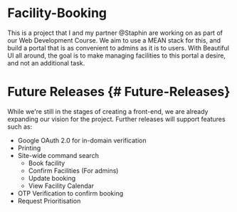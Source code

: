 # Facility-Booking

This is a project that I and my partner @Staphin are working on as part of our Web Development Course.
We aim to use a MEAN stack for this, and build a portal that is as convenient to admins as it is to users. With Beautiful UI all around, the goal is to make managing facilities to this portal a desire, and not an additional task.

# Future Releases {# Future-Releases}
While we're still in the stages of creating a front-end, we are already expanding our vision for the project.
Further releases will support features such as:
- Google OAuth 2.0 for in-domain verification
- Printing
- Site-wide command search
  - Book facility
  - Confirm Facilities (For admins)
  - Update booking
  - View Facility Calendar
- OTP Verification to confirm booking
- Request Prioritisation 
